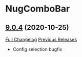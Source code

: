 # NugComboBar

## [9.0.4](https://github.com/rgd87/NugComboBar/tree/9.0.4) (2020-10-25)
[Full Changelog](https://github.com/rgd87/NugComboBar/compare/9.0.3...9.0.4) [Previous Releases](https://github.com/rgd87/NugComboBar/releases)

- Config selection bugfix  
